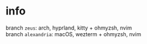 # info  
branch `zeus`: arch, hyprland, kitty + ohmyzsh, nvim  
branch `alexandria`: macOS, wezterm + ohmyzsh, nvim  
